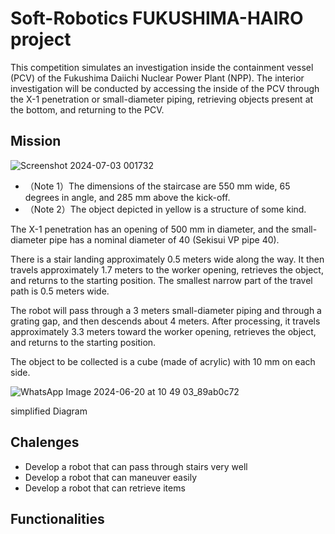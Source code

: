 # Soft-Robotics FUKUSHIMA-HAIRO project

This competition simulates an investigation inside the containment vessel 
(PCV) of the Fukushima Daiichi Nuclear Power Plant (NPP). The interior 
investigation will be conducted by accessing the inside of the PCV through the 
X-1 penetration or small-diameter piping, retrieving objects present at the 
bottom, and returning to the PCV. 

## Mission 

![Screenshot 2024-07-03 001732](https://github.com/erenGenji/Soft-Robotics/assets/85977401/3405a23b-8e01-467a-b081-a3e12796388d)

- （Note 1）The dimensions of the staircase are 550 mm wide, 65 degrees in angle, and 285 mm above the kick-off. 
- （Note 2）The object depicted in yellow is a structure of some kind.

The X-1 penetration has an opening of 
500 mm in diameter, and the small-diameter pipe has a nominal diameter of 
40 (Sekisui VP pipe 40).

There is a stair landing approximately 0.5 meters wide along the way. 
It then travels approximately 1.7 meters to the worker opening, retrieves the 
object, and returns to the starting position. The smallest narrow part of the 
travel path is 0.5 meters wide. 

The robot will pass through a 3 meters small-diameter piping and
through a grating gap, and then descends about 4 meters. After processing, 
it travels approximately 3.3 meters toward the worker opening, retrieves the 
object, and returns to the starting position. 

The object to be collected is a cube (made of acrylic) with 10 mm on each 
side.





![WhatsApp Image 2024-06-20 at 10 49 03_89ab0c72](https://github.com/erenGenji/Soft-Robotics/assets/85977401/3c5dc996-63f5-416e-adff-2aa6e8ba8744)


simplified Diagram


## Chalenges

- Develop a robot that can pass through stairs very well
- Develop a robot that can maneuver easily
- Develop a robot that can retrieve items


## Functionalities


